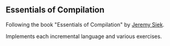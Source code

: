 ## Essentials of Compilation

Following the book "Essentials of Compilation" by [Jeremy Siek](https://wphomes.soic.indiana.edu/jsiek/).

Implements each incremental language and various exercises.
